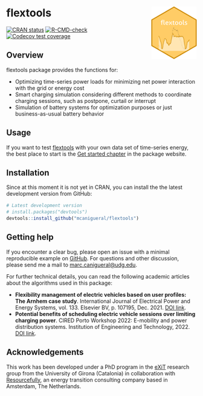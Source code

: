 
<!-- README.md is generated from README.Rmd. Please edit that file -->

# flextools <a href='https://mcanigueral.github.io/flextools/'><img src='man/figures/logo.png' align="right" height="139" /></a>

<!-- badges: start -->

[![CRAN
status](https://www.r-pkg.org/badges/version/flextools)](https://cran.r-project.org/package=flextools)
[![R-CMD-check](https://github.com/mcanigueral/flextools/actions/workflows/R-CMD-check.yaml/badge.svg)](https://github.com/mcanigueral/flextools/actions/workflows/R-CMD-check.yaml)
[![Codecov test
coverage](https://codecov.io/gh/mcanigueral/flextools/branch/main/graph/badge.svg)](https://app.codecov.io/gh/mcanigueral/flextools?branch=main)
<!-- badges: end -->

## Overview

flextools package provides the functions for:

- Optimizing time-series power loads for minimizing net power
  interaction with the grid or energy cost
- Smart charging simulation considering different methods to coordinate
  charging sessions, such as postpone, curtail or interrupt
- Simulation of battery systems for optimization purposes or just
  business-as-usual battery behavior

## Usage

If you want to test
[flextools](https://mcanigueral.github.io/flextools/) with your own data
set of time-series energy, the best place to start is the [Get started
chapter](https://mcanigueral.github.io/flextools/articles/flextools.html)
in the package website.

## Installation

Since at this moment it is not yet in CRAN, you can install the the
latest development version from GitHub:

``` r
# Latest development version
# install.packages("devtools")
devtools::install_github("mcanigueral/flextools")
```

## Getting help

If you encounter a clear bug, please open an issue with a minimal
reproducible example on
[GitHub](https://github.com/mcanigueral/flextools/issues). For questions
and other discussion, please send me a mail to
<marc.canigueral@udg.edu>.

For further technical details, you can read the following academic
articles about the algorithms used in this package:

- **Flexibility management of electric vehicles based on user profiles:
  The Arnhem case study**. International Journal of Electrical Power and
  Energy Systems, vol. 133. Elsevier BV, p. 107195, Dec. 2021. [DOI
  link](https://doi.org/10.1016/j.ijepes.2021.107195).
- **Potential benefits of scheduling electric vehicle sessions over
  limiting charging power**. CIRED Porto Workshop 2022: E-mobility and
  power distribution systems. Institution of Engineering and
  Technology, 2022. [DOI
  link](https://ieeexplore.ieee.org/abstract/document/9841653).

## Acknowledgements

This work has been developed under a PhD program in the
[eXiT](https://exit.udg.edu) research group from the University of
Girona (Catalonia) in collaboration with
[Resourcefully](https://resourcefully.nl/), an energy transition
consulting company based in Amsterdam, The Netherlands.
